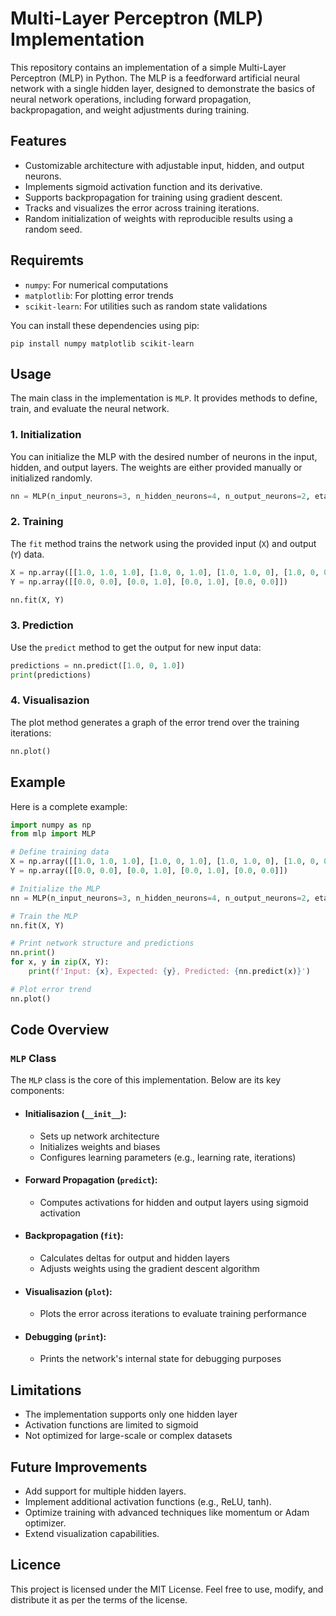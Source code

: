 # Multi-Layer Perceptron (MLP) Implementation
This repository contains an implementation of a simple Multi-Layer Perceptron (MLP) in Python. The MLP is a 
feedforward artificial neural network with a single hidden layer, designed to demonstrate the basics of neural 
network operations, including forward propagation, backpropagation, and weight adjustments during training.

## Features
- Customizable architecture with adjustable input, hidden, and output neurons.
- Implements sigmoid activation function and its derivative.
- Supports backpropagation for training using gradient descent.
- Tracks and visualizes the error across training iterations.
- Random initialization of weights with reproducible results using a random seed.

## Requiremts
- `numpy`: For numerical computations
- `matplotlib`: For plotting error trends
- `scikit-learn`: For utilities such as random state validations

You can install these dependencies using pip:

`pip install numpy matplotlib scikit-learn`

## Usage
The main class in the implementation is `MLP`. It provides methods to define, train, and evaluate the neural network.

### 1. Initialization
You can initialize the MLP with the desired number of neurons in the input, hidden, and output layers. The weights are either provided manually or initialized randomly.

```python
nn = MLP(n_input_neurons=3, n_hidden_neurons=4, n_output_neurons=2, eta=0.03, n_iterations=40000, random_state=42)
```

### 2. Training
The `fit` method trains the network using the provided input (`X`) and output (`Y`) data.

```python
X = np.array([[1.0, 1.0, 1.0], [1.0, 0, 1.0], [1.0, 1.0, 0], [1.0, 0, 0]])
Y = np.array([[0.0, 0.0], [0.0, 1.0], [0.0, 1.0], [0.0, 0.0]])

nn.fit(X, Y)
```

### 3. Prediction
Use the `predict` method to get the output for new input data:

```python
predictions = nn.predict([1.0, 0, 1.0])
print(predictions)
```

### 4. Visualisazion
The plot method generates a graph of the error trend over the training iterations:

```python
nn.plot()
```

## Example
Here is a complete example:

```python
import numpy as np
from mlp import MLP

# Define training data
X = np.array([[1.0, 1.0, 1.0], [1.0, 0, 1.0], [1.0, 1.0, 0], [1.0, 0, 0]])
Y = np.array([[0.0, 0.0], [0.0, 1.0], [0.0, 1.0], [0.0, 0.0]])

# Initialize the MLP
nn = MLP(n_input_neurons=3, n_hidden_neurons=4, n_output_neurons=2, eta=0.03, n_iterations=40000, random_state=42)

# Train the MLP
nn.fit(X, Y)

# Print network structure and predictions
nn.print()
for x, y in zip(X, Y):
    print(f'Input: {x}, Expected: {y}, Predicted: {nn.predict(x)}')

# Plot error trend
nn.plot()
```

## Code Overview
### `MLP` Class
The `MLP` class is the core of this implementation. Below are its key components:

- #### Initialisazion (`__init__`):
  - Sets up network architecture
  - Initializes weights and biases
  - Configures learning parameters (e.g., learning rate, iterations)

- #### Forward Propagation (`predict`):
  - Computes activations for hidden and output layers using sigmoid activation

- #### Backpropagation (`fit`):
  - Calculates deltas for output and hidden layers
  - Adjusts weights using the gradient descent algorithm

- #### Visualisazion (`plot`):
  - Plots the error across iterations to evaluate training performance

- #### Debugging (`print`):
  - Prints the network's internal state for debugging purposes
 
## Limitations
- The implementation supports only one hidden layer
- Activation functions are limited to sigmoid
- Not optimized for large-scale or complex datasets

## Future Improvements
- Add support for multiple hidden layers.
- Implement additional activation functions (e.g., ReLU, tanh).
- Optimize training with advanced techniques like momentum or Adam optimizer.
- Extend visualization capabilities.

## Licence
This project is licensed under the MIT License. Feel free to use, modify, and distribute it as per the terms of the license.
